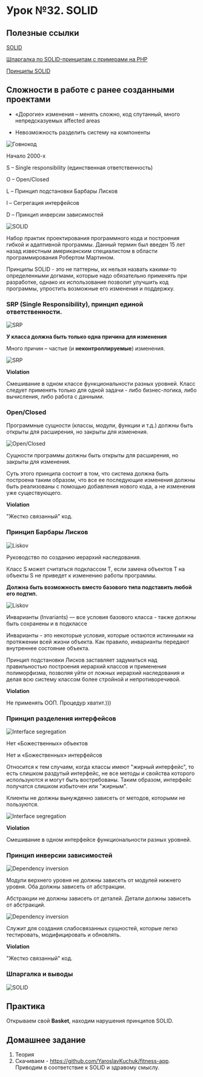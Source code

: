 # Урок №32. SOLID

## Полезные ссылки

[SOLID](https://blog.byndyu.ru/2009/10/solid.html)

[Шпаргалка по SOLID-принципам с примерами на PHP](https://habr.com/post/208442/)

[Принципы SOLID](https://metanit.com/sharp/patterns/5.1.php)


## Сложности в работе с ранее созданными проектами

* «Дорогие» изменения – менять сложно, код спутанный, много непредсказуемых affected areas

* Невозможность разделить систему на компоненты

![Говнокод](/Module-4/images/shitty.png)

Начало 2000-х

S – Single responsibility (единственная ответственность)

O – Open/Closed

L – Принцип подстановки Барбары Лисков

I – Сегрегация интерфейсов

D – Принцип инверсии зависимостей

![SOLID](/Module-4/images/solid.png)

Набор практик проектирования программного кода и построения гибкой и адаптивной программы. 
Данный термин был введен 15 лет назад известным американским специалистом в области программирования 
Робертом Мартином.

Принципы SOLID - это не паттерны, их нельзя назвать какими-то определенными догмами, 
которые надо обязательно применять при разработке, однако их использование позволит улучшить код программы, 
упростить возможные его изменения и поддержку.

### SRP (Single Responsibility), принцип единой ответственности.

![SRP](/Module-4/images/s-knife.png)

**У класса должна быть только одна причина для изменения**

Много причин – частые (и **неконтроллируемые**) изменения.

![SRP](/Module-4/images/s-picture.png)

**Violation**

Смешивание в одном классе функциональности разных уровней. 
Класс следует применять только для одной задачи - либо бизнес-логика, либо вычисления, либо работа с данными.

### Open/Closed

Программные сущности (классы, модули, функции и т.д.) должны быть открыты для расширения, но закрыты для изменения.

![Open/Closed](/Module-4/images/open-closed-diagram.png)

Сущности программы должны быть открыты для расширения, но закрыты для изменения.

Суть этого принципа состоит в том, что система должна быть построена таким образом, что все ее последующие изменения должны быть 
реализованы с помощью добавления нового кода, а не изменения уже существующего.

**Violation**

"Жестко связанный" код.

### Принцип Барбары Лисков

![Liskov](/Module-4/images/liskov.png)

Руководство по созданию иерархий наследования.

Класс S может считаться подклассом T, если замена объектов T на объекты S не приведет к изменению работы программы.

**Должна быть возможность вместо базового типа подставить любой его подтип.**

![Liskov](/Module-4/images/liskov-diagram.png)

Инварианты (Invariants) — все условия базового класса - также должны быть сохранены и в подклассе

Инварианты - это некоторые условия, которые остаются истинными на протяжении всей жизни объекта. 
Как правило, инварианты передают внутреннее состояние объекта.

Принцип подстановки Лисков заставляет задуматься над правильностью построения иерархий классов 
и применения полиморфизма, позволяя уйти от ложных иерархий наследования и делая всю систему классом более 
стройной и непротиворечивой.

**Violation**
 
Не применять ООП. Процедур хватит.)))

### Принцип разделения интерфейсов

![Interface segregation](/Module-4/images/interface-segregation.png)

Нет «Божественных» объектов

Нет и «Божественных» интерфейсов

Относится к тем случаям, когда классы имеют "жирный интерфейс", то есть слишком раздутый интерфейс, 
не все методы и свойства которого используются и могут быть востребованы. 
Таким образом, интерфейс получатся слишком избыточен или "жирным".

Клиенты не должны вынужденно зависеть от методов, которыми не пользуются.

![Interface segregation](/Module-4/images/segregation.png)

**Violation**

Смешивание в одном интерфейсе функциональности разных уровней.

### Принцип инверсии зависимостей

![Dependency inversion](/Module-4/images/dependency-inversion.png)

Модули верхнего уровня не должны зависеть от модулей нижнего уровня. Оба должны зависеть от абстракции.

Абстракции не должны зависеть от деталей. Детали должны зависеть от абстракций.

![Dependency inversion](/Module-4/images/dependency-inversion-wiki.png)

Служит для создания слабосвязанных сущностей, которые легко тестировать, модифицировать и обновлять.

**Violation** 

"Жестко связанный" код.

### Шпаргалка и выводы

![SOLID](/Module-4/images/solid-translation.png)

## Практика

Открываем свой **Basket**, находим нарушения принципов SOLID.

## Домашнее задание

1. Теория
2. Скачиваем - https://github.com/YaroslavKuchuk/fitness-app. Приводим в соответствие к SOLID и здравому смыслу.